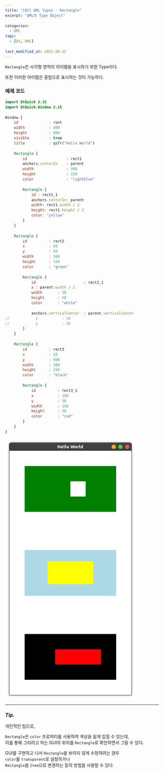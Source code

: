 ```yaml
---
title: "[Qt] QML Types - Rectangle"
excerpt: "QML의 Type Object"

categories:
  - QML
tags:
  - [Qt, QML]

last_modified_at: 2021-09-22
---
```


`Rectangle`은 사각형 영역의 아이템을 표시하기 위한 Type이다.

또한 이러한 아이템은 중첩으로 표시하는 것이 가능하다.

### 예제 코드

```qml
import QtQuick 2.15
import QtQuick.Window 2.15

Window {
    id              : root
    width           : 400
    height          : 800
    visible         : true
    title           : qsTr("Hello World")

    Rectangle {
        id                  : rect1
        anchors.centerIn    : parent
        width               : 300
        height              : 150
        color               : "lightblue"

        Rectangle {
            id : rect1_1
            anchors.centerIn: parent
            width: rect1.width / 2
            height: rect1.height / 2
            color: "yellow"
        }
    }

    Rectangle {
        id          : rect2
        x           : 50
        y           : 50
        width       : 300
        height      : 150
        color       : "green"

        Rectangle {
            id                      : rect2_1
            x : parent.width / 2
            width       : 50
            height      : 50
            color       : "white"

            anchors.verticalCenter  : parent.verticalCenter
//            x           : 50
//            y           : 50
        }
    }

    Rectangle {
        id          : rect3
        x           : 50
        y           : 600
        width       : 300
        height      : 150
        color       : "black"

        Rectangle {
            id          : rect3_1
            x           : 100
            y           : 50
            width       : 150
            height      : 50
            color       : "red"
        }
    }
}
```

![image](/images/qml-image/Rectangle_result.png)

___

### *Tip.*

개인적인 팁으로,   

`Rectangle`은 `color` 프로퍼티를 사용하여 색상을 쉽게 입힐 수 있는데,   
이를 통해 그리려고 하는 GUI의 위치를 `Rectangle`로 확인하면서 그릴 수 있다.

GUI를 구현하고 나서 `Rectangle`을 보이지 않게 수정하려는 경우   
`color`를 `transparent`로 설정하거나   
`Rectangle`을 `Item`으로 변경하는 등의 방법을 사용할 수 있다.